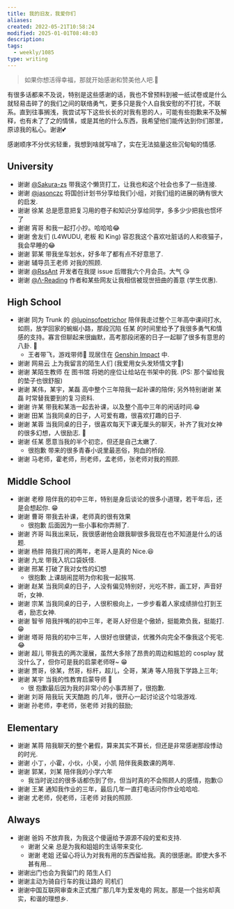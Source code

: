 ```yaml
---
title: 我的旧友，我爱你们
aliases: 
created: 2022-05-21T10:58:24
modified: 2025-01-01T08:48:03
description: 
tags: 
  - weekly/1085
type: writing
---
```


> 如果你想活得幸福，那就开始感谢和赞美他人吧.🥰

有很多话都来不及说，特别是这些感谢的话，我也不曾预料到被一纸试卷或是什么就轻易击碎了的我们之间的联络勇气，更多只是我个人自我安慰的不打扰，不联系。直到往事搁浅，我尝试写下这些长长的对我有恩的人，可能有些抱歉来不及解释，也有未了了之的情愫，或是其他的什么东西，我希望他们能传达到你们那里，原谅我的私心。谢谢💕

感谢顺序不分优劣轻重，我想到啥就写啥了，实在无法掂量这些沉甸甸的情感.

## University

- 谢谢 [@Sakura-zs](https://github.com/Sakura-zs) 带我这个懒货打工，让我也和这个社会也多了一些连接.
- 谢谢 [@jasonczc](https://github.com/jasonczc) 将国创计划书分享给我们小组，对我们组的进展的确有很大的启发.
- 谢谢 徐某 总是愿意把复习用的卷子和知识分享给同学，多多少少把我也惯坏了
- 谢谢 宵哥 和我一起打小抄。哈哈哈😂
- 谢谢 舍友们 (L4WUDU, 老板 和 King) 容忍我这个喜欢吐脏话的人和夜猫子，我会早睡的😂
- 谢谢 郭某 带我坐车划水，好多年了都有点不好意思了.
- 谢谢 辅导员王老师 对我的照顾.
- 谢谢 [@RssAnt](https://rss.anyant.com/) 开发者在我提 issue 后赠我六个月会员。大气 😘
- 谢谢 [@Λ-Reading](https://rizime.substack.com) 作者和某些网友让我相信被现世扭曲的善意 (学生优惠).

## High School

- 谢谢 同为 Trunk 的 [@lupinsofpetrichor](https://github.com/lupinsofpetrichor) 陪伴我走过整个三年高中课间打水,  如厕，放学回家的蜿蜒小路，那段沉陷 任某 的时间里给予了我很多勇气和情感的支持。寡言但聊起来很幽默，高考那段闭塞的日子一起聊了很多有意思的八卦. 🍻
  - 王者带飞，游戏带师🤣 现居住在 [Genshin Impact](https://ys.mihoyo.com) 中.
- 谢谢 网易云 上为我留言的陌生人们 (我爱用女头发矫情文字🤡)
- 谢谢 某陌生教师 在 图书馆 将她的座位让给站在书架中的我. (PS: 那个留给我的垫子也很舒服)
- 谢谢 某伟，某宇，某磊 高中整个三年陪我一起补课的陪伴; 另外特别谢谢 某磊 时常替我要到的复习资料.
- 谢谢 许某 带我和某浩一起去补课，以及整个高中三年的闲话时间.😁
- 谢谢 田某 当我同桌的日子，人可爱有趣，很喜欢打趣的日子.
- 谢谢 某蓉 当我同桌的日子，很喜欢每天下课无厘头的聊天，补齐了我对女神的很多幻想，人很励志. 🤣
- 谢谢 任某 愿意当我的半个初恋，但还是自己太嫩了.
  - 很抱歉 带来的很多青春小说里最恶俗，狗血的桥段.
- 谢谢 马老师，霍老师，刑老师，孟老师，张老师对我的照顾.

## Middle School

- 谢谢 老穆 陪伴我的初中三年，特别是身后谈论的很多小道理，若干年后，还是会想起你. 😁
- 谢谢 曹哥 带我去补课，老师真的很有效果
  - 很抱歉 后面因为一些小事和你弄掰了.
- 谢谢 齐哥 叫我出来玩，我很感谢他会跟我聊很多我现在也不知道是什么的话题.
- 谢谢 杨胖 陪我打闹的两年，老哥人是真的 Nice.😆
- 谢谢 九龙 带我入坑口袋妖怪.
- 谢谢 邢某 打破了我对女性的幻想
  - 很抱歉 上课胡闹昆明为你和我一起挨骂.
- 谢谢 赵某 当我同桌的日子，人没有偏见特别好，光吃不胖，画工好，声音好听，女神.
- 谢谢 宗某 当我同桌的日子，人很积极向上，一步步看着人家成绩排位打到王者，励志女神.
- 谢谢 智爷 陪我拌嘴的初中三年，老哥人好但是个傲娇，挺能欺负我，挺能打. 😁
- 谢谢 塔哥 陪我的初中三年，人很好也很健谈，优雅外向完全不像我这个死宅. 😂
- 谢谢 超儿 带我去的两次漫展，虽然大多除了昂贵的周边和尴尬的 cosplay 就没什么了，但你可是我的启蒙老师呀~ 😁
- 谢谢 贾哥，徐某，然哥，标杆，超儿，仝哥，某涛 等人陪我下学路上三年;
- 谢谢 某宇 当我的性教育启蒙导师 🤣
  - 很 抱歉最后因为我的非常小的小事弄掰了，很抱歉.
- 谢谢 刘哥 陪我玩 天天酷跑 的几年，很开心一起讨论这个垃圾游戏.
- 谢谢 孙老师，李老师，张老师 对我的鼓励;

## Elementary

- 谢谢 某蒋 陪我聊天的整个暑假，算来其实不算长，但还是非常感谢那段悸动的时光.
- 谢谢 小丁，小霍，小伙，小吴，小凯 陪伴我奥数课的两年.
- 谢谢 郭某，刘某 陪伴我的小学六年
  - 我当时说过的很多话都伤到了你，但当时真的不会照顾人的感情，抱歉😖
- 谢谢 王某 通知我作业的三年，最后几年一直打电话问你作业哈哈哈.
- 谢谢 尤老师，倪老师，汪老师 对我的照顾.

## Always

- 谢谢 爸妈 不放弃我，为我这个傻逼给予源源不段的爱和支持.
  - 谢谢 父亲 总是为我和姐姐的生话带来变化.
  - 谢谢 老姐 还留心将认为对我有用的东西留给我。真的很感谢。即使大多不甚有用...
- 谢谢出门也会为我留门的 陌生人们
- 谢谢主动为骑自行车的我让路的 司机们
- 谢谢中国互联网审查未正式推广那几年为爱发电的 网友。那是一个拙劣却真实，和谐的理想乡.

